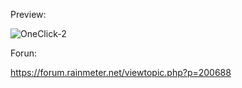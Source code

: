 Preview:

![OneClick-2](https://user-images.githubusercontent.com/46109964/167307159-2466e664-8238-47d0-9fda-9fb27cb48dce.png)

Forun:

https://forum.rainmeter.net/viewtopic.php?p=200688
